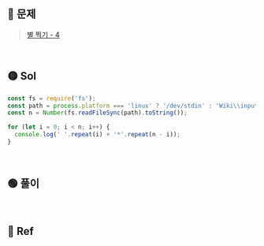## 🔴 문제

> [별 찍기 - 4](https://www.acmicpc.net/problem/2441)

<br/>

## 🟡 Sol

```js
const fs = require('fs');
const path = process.platform === 'linux' ? '/dev/stdin' : 'Wiki\\input.txt';
const n = Number(fs.readFileSync(path).toString());

for (let i = 0; i < n; i++) {
  console.log(' '.repeat(i) + '*'.repeat(n - i));
}
```

<br/>

## 🟢 풀이

<br/>

## 🔵 Ref

>
